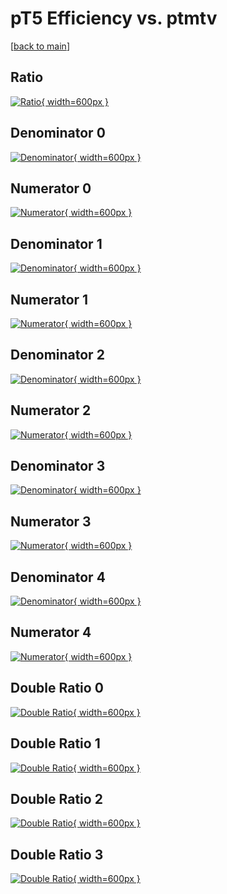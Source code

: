 # pT5 Efficiency vs. ptmtv

[[back to main](./)]



## Ratio

[![Ratio](../mtv/var/pT5_xtr_321_0_eff_ptmtv.png){ width=600px }](../mtv/var/pT5_xtr_321_0_eff_ptmtv.pdf)

## Denominator 0

[![Denominator](../mtv/den/pT5_xtr_321_0_eff_ptmtv_den0.png){ width=600px }](../mtv/den/pT5_xtr_321_0_eff_ptmtv_den0.pdf)

## Numerator 0

[![Numerator](../mtv/num/pT5_xtr_321_0_eff_ptmtv_num0.png){ width=600px }](../mtv/num/pT5_xtr_321_0_eff_ptmtv_num0.pdf)

## Denominator 1

[![Denominator](../mtv/den/pT5_xtr_321_0_eff_ptmtv_den1.png){ width=600px }](../mtv/den/pT5_xtr_321_0_eff_ptmtv_den1.pdf)

## Numerator 1

[![Numerator](../mtv/num/pT5_xtr_321_0_eff_ptmtv_num1.png){ width=600px }](../mtv/num/pT5_xtr_321_0_eff_ptmtv_num1.pdf)

## Denominator 2

[![Denominator](../mtv/den/pT5_xtr_321_0_eff_ptmtv_den2.png){ width=600px }](../mtv/den/pT5_xtr_321_0_eff_ptmtv_den2.pdf)

## Numerator 2

[![Numerator](../mtv/num/pT5_xtr_321_0_eff_ptmtv_num2.png){ width=600px }](../mtv/num/pT5_xtr_321_0_eff_ptmtv_num2.pdf)

## Denominator 3

[![Denominator](../mtv/den/pT5_xtr_321_0_eff_ptmtv_den3.png){ width=600px }](../mtv/den/pT5_xtr_321_0_eff_ptmtv_den3.pdf)

## Numerator 3

[![Numerator](../mtv/num/pT5_xtr_321_0_eff_ptmtv_num3.png){ width=600px }](../mtv/num/pT5_xtr_321_0_eff_ptmtv_num3.pdf)

## Denominator 4

[![Denominator](../mtv/den/pT5_xtr_321_0_eff_ptmtv_den4.png){ width=600px }](../mtv/den/pT5_xtr_321_0_eff_ptmtv_den4.pdf)

## Numerator 4

[![Numerator](../mtv/num/pT5_xtr_321_0_eff_ptmtv_num4.png){ width=600px }](../mtv/num/pT5_xtr_321_0_eff_ptmtv_num4.pdf)

## Double Ratio 0

[![Double Ratio](../mtv/ratio/pT5_xtr_321_0_eff_ptmtv_ratio0.png){ width=600px }](../mtv/ratio/pT5_xtr_321_0_eff_ptmtv_ratio0.pdf)

## Double Ratio 1

[![Double Ratio](../mtv/ratio/pT5_xtr_321_0_eff_ptmtv_ratio1.png){ width=600px }](../mtv/ratio/pT5_xtr_321_0_eff_ptmtv_ratio1.pdf)

## Double Ratio 2

[![Double Ratio](../mtv/ratio/pT5_xtr_321_0_eff_ptmtv_ratio2.png){ width=600px }](../mtv/ratio/pT5_xtr_321_0_eff_ptmtv_ratio2.pdf)

## Double Ratio 3

[![Double Ratio](../mtv/ratio/pT5_xtr_321_0_eff_ptmtv_ratio3.png){ width=600px }](../mtv/ratio/pT5_xtr_321_0_eff_ptmtv_ratio3.pdf)

